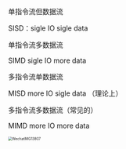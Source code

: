 

单指令流但数据流

SISD：sigle IO sigle data

单指令流多数据流

SIMD	sigle IO more data 

多指令流单数据流

MISD  more IO sigle data （理论上）

多指令流多数据流（常见的）

MIMD  more IO more data





<img src="/Users/tiechenglong/code/study-note/软件设计师/WechatIMG13807.png" alt="WechatIMG13807" style="zoom:50%;" />
